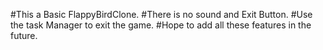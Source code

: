 #This a Basic FlappyBirdClone.
#There is no sound and Exit Button.
#Use the task Manager to exit the game.
#Hope to add all these features in the future.
